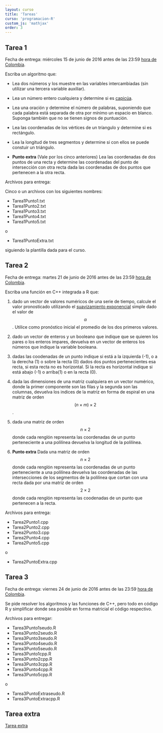 ```yaml
---
layout: curso
title: 'Tareas'
curso: 'programacion-R'
custom_js: 'mathjax'
order: 3
---
```


## Tarea 1

Fecha de entrega: miércoles 15 de junio de 2016 antes de las 23:59
  [hora de Colombia](http://horalegal.inm.gov.co/).

Escriba un algoritmo que:

 - Lea dos números y los muestre en las variables intercambiadas (sin utilizar
   una tercera variable auxiliar).

 - Lea un número entero cualquiera y determine si es
   [capicúa](https://es.wikipedia.org/wiki/Capic%C3%BAa).

 - Lea una oración y determine el número de palabras, suponiendo que cada
   palabra está separada de otra por mínimo un espacio en blanco. Suponga
   también que no se tienen signos de puntuación.

 - Lea las coordenadas de los vértices de un tríangulo y
   determine si es rectángulo.

 - Lea la longitud de tres segmentos y determine si con ellos se puede
   constuir un triángulo.

 - **Punto extra** (Vale por los cinco anteriores) Lea las coordenadas
   de dos puntos de una recta y determine las coordenadas
   del punto de intersección con otra recta dada las coordenadas de dos puntos
   que pertenecen a la otra recta.

Archivos para entrega:

Cinco o un archivos con los siguientes nombres:

 - Tarea1Punto1.txt
 - Tarea1Punto2.txt
 - Tarea1Punto3.txt
 - Tarea1Punto4.txt
 - Tarea1Punto5.txt

o

 - Tarea1PuntoExtra.txt   

siguiendo la plantilla dada para el curso.

## Tarea 2
Fecha de entrega: martes 21 de junio de 2016 antes de las 23:59
  [hora de Colombia](http://horalegal.inm.gov.co/).

Escriba una función en C++ integrada a R que:

1. dado un vector de valores numéricos de una serie de tiempo, calcule
   el valor pronosticado utilizando el
   [suavizamiento exponencial](https://mx.answers.yahoo.com/question/index?qid=20110405160019AAxnVlI)
   simple  dado el valor de $$\alpha$$. Utilice como pronóstico inicial el
   promedio de los dos primeros valores.

2. dado un vector de enteros y un booleano que indique que se quieren
   los pares o los enteros impares, devuelva en un vector de enteros
   los números que indique la variable booleana.
3. dadas las coodenadas de un punto indique si está a la izquierda (-1),
   o a la derecha (1) o sobre la recta (0) dados dos puntos pertenecientes
   esa recta, si esta recta no es horizontal.
   Si la recta es horizontal indique si está abajo (-1) o arriba(1) o en la recta (0).   
4. dada las dimensiones de una matriz cualquiera en un vector numérico,
   donde la primer componente son las filas y la segunda son las columnas,
   devuelva los indices de la matriz en forma de espiral en una matriz de
   orden $$(n\times m)\times 2$$.
5. dada una matriz de orden $$n \times 2$$ donde cada renglón representa
   las coordenadas de un punto perteneciente a una polilínea devuelva la
   longitud de la polilínea.

6. **Punto extra** Dada una matriz de orden $$n\times 2$$ donde cada renglón
   representa las coordenadas de un punto perteneciente a una polilínea devuelva
   las coordenadas de las intersecciones de los segmentos de la polilínea que cortan
   con una recta dada por una matriz de orden $$2\times 2$$ donde cada renglón
   representa las coodenadas de un punto que pertenecen a la recta.


Archivos para entrega:

  - Tarea2Punto1.cpp
  - Tarea2Punto2.cpp
  - Tarea2Punto3.cpp
  - Tarea2Punto4.cpp
  - Tarea2Punto5.cpp

o

 - Tarea2PuntoExtra.cpp

## Tarea 3

Fecha de entrega: viernes 24 de junio de 2016 antes de las 23:59
  [hora de Colombia](http://horalegal.inm.gov.co/).

Se pide resolver los algoritmos y las funciones de C++, pero todo en
código R y simplificar donde sea posible en forma matricial el código
respectivo.

Archivos para entregar:

  - Tarea3Punto1seudo.R
  - Tarea3Punto2seudo.R
  - Tarea3Punto3seudo.R
  - Tarea3Punto4seudo.R
  - Tarea3Punto5seudo.R    
  - Tarea3Punto1cpp.R
  - Tarea3Punto2cpp.R    
  - Tarea3Punto3cpp.R    
  - Tarea3Punto4cpp.R    
  - Tarea3Punto5cpp.R    

o

  - Tarea3PuntoExtraseudo.R
  - Tarea3PuntoExtracpp.R

## Tarea extra

  [Tarea extra](tareaExtra.html)
